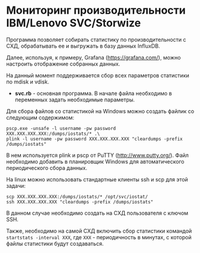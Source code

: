 # Мониторинг производительности IBM/Lenovo SVC/Storwize

Программа позволяет собирать статистику по производительности с СХД, обрабатывать ее и выгружать в базу данных InfluxDB.

Далее, используя, к примеру, Grafana (https://grafana.com/), можно настроить отображение собранных данных.

На данный момент поддерживается сбор всех параметров статистики по mdisk и vdisk.

* **svc.rb** - основная программа. В начале файла необходимо в переменных задать необходимые параметры.

Для сбора файлов со статистикой на Windows можно создать файлик со следующим содержимом:
```
pscp.exe -unsafe -l username -pw password XXX.XXX.XXX.XXX:/dumps/iostats/* .\
plink -l username -pw password XXX.XXX.XXX.XXX "cleardumps -prefix /dumps/iostats"
```

В нем используется plink и pscp от PuTTY (http://www.putty.org/). 
Файл необходимо добавить в планировщик Windows для автоматического периодического сбора данных.

На linux можно использовать стандартные клиенты ssh и scp для этой задачи:
```
scp XXX.XXX.XXX.XXX:/dumps/iostats/* /opt/svc/iostat/
ssh XXX.XXX.XXX.XXX "cleardumps -prefix /dumps/iostats"
```
В данном случае необходимо создать на СХД пользователя с ключом SSH. 

Также, необходимо на самой СХД включить сбор статистики командой `startstats -interval XXX`, где `XXX` - периодичность в минутах, с которой файлы статистики будут создаваться.
